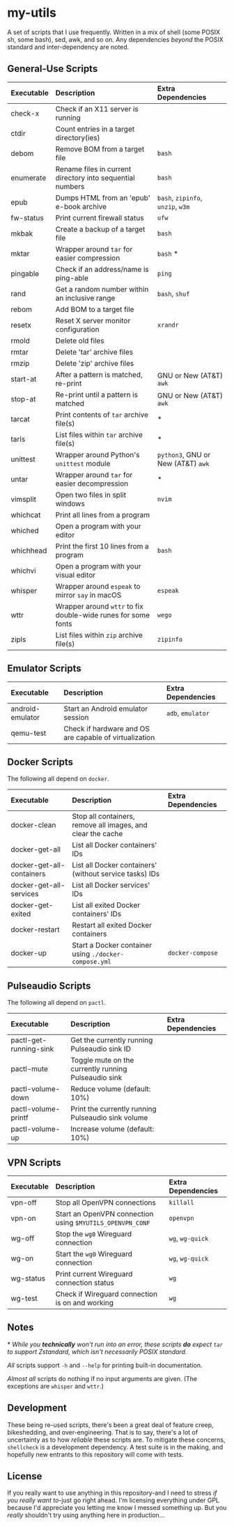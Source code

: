 # my-utils

A set of scripts that I use frequently. Written in a mix of shell (some POSIX sh, some bash), sed, awk, and so on. Any dependencies *beyond* the POSIX standard and inter-dependency are noted.



## General-Use Scripts

Executable|Description                                                   |Extra Dependencies
:---------|:-------------------------------------------------------------|:------------------------------------------
check-x   |Check if an X11 server is running
ctdir     |Count entries in a target directory(ies)
debom     |Remove BOM from a target file                                 |`bash`
enumerate |Rename files in current directory into sequential numbers     |`bash`
epub      |Dumps HTML from an 'epub' e-book archive                      |`bash`, `zipinfo`, `unzip`, `w3m`
fw-status |Print current firewall status                                 |`ufw`
mkbak     |Create a backup of a target file                              |`bash`
mktar     |Wrapper around `tar` for easier compression                   |`bash` *
pingable  |Check if an address/name is ping-able                         |`ping`
rand      |Get a random number within an inclusive range                 |`bash`, `shuf`
rebom     |Add BOM to a target file
resetx    |Reset X server monitor configuration                          |`xrandr`
rmold     |Delete old files
rmtar     |Delete 'tar' archive files
rmzip     |Delete 'zip' archive files
start-at  |After a pattern is matched, re-print                          |GNU or New (AT&T) `awk`
stop-at   |Re-print until a pattern is matched                           |GNU or New (AT&T) `awk`
tarcat    |Print contents of `tar` archive file(s)                       |*
tarls     |List files within `tar` archive file(s)                       |*
unittest  |Wrapper around Python's `unittest` module                     |`python3`, GNU or New (AT&T) `awk`
untar     |Wrapper around `tar` for easier decompression                 |*
vimsplit  |Open two files in split windows                               |`nvim`
whichcat  |Print all lines from a program
whiched   |Open a program with your editor
whichhead |Print the first 10 lines from a program                       |`bash`
whichvi   |Open a program with your visual editor
whisper   |Wrapper around `espeak` to mirror `say` in macOS              |`espeak`
wttr      |Wrapper around `wttr` to fix double-wide runes for some fonts |`wego`
zipls     |List files within `zip` archive file(s)                       |`zipinfo`


## Emulator Scripts

Executable       |Description                                            |Extra Dependencies
:----------------|:------------------------------------------------------|:-----------------
android-emulator |Start an Android emulator session                      |`adb`, `emulator`
qemu-test        |Check if hardware and OS are capable of virtualization |


## Docker Scripts

The following all depend on `docker`.

Executable                |Description                                                 |Extra Dependencies
:-------------------------|:-----------------------------------------------------------|:-----------------
docker-clean              |Stop all containers, remove all images, and clear the cache |
docker-get-all            |List all Docker containers' IDs                             |
docker-get-all-containers |List all Docker containers' (without service tasks) IDs     |
docker-get-all-services   |List all Docker services' IDs                               |
docker-get-exited         |List all exited Docker containers' IDs                      |
docker-restart            |Restart all exited Docker containers                        |
docker-up                 |Start a Docker container using `./docker-compose.yml`       |`docker-compose`


## Pulseaudio Scripts

The following all depend on `pactl`.

Executable            |Description                                          |Extra Dependencies
:---------------------|:----------------------------------------------------|:-----------------
pactl-get-running-sink|Get the currently running Pulseaudio sink ID         |
pactl-mute            |Toggle mute on the currently running Pulseaudio sink |
pactl-volume-down     |Reduce volume (default: 10%)                         |
pactl-volume-printf   |Print the currently running Pulseaudio sink volume   |
pactl-volume-up       |Increase volume (default: 10%)                       |


## VPN Scripts

Executable|Description                                               |Extra Dependencies
:---------|:---------------------------------------------------------|:-----------------
vpn-off   |Stop all OpenVPN connections                              |`killall`
vpn-on    |Start an OpenVPN connection using `$MYUTILS_OPENVPN_CONF` |`openvpn`
wg-off    |Stop the `wg0` Wireguard connection                       |`wg`, `wg-quick`
wg-on     |Start the `wg0` Wireguard connection                      |`wg`, `wg-quick`
wg-status |Print current Wireguard connection status                 |`wg`
wg-test   |Check if Wireguard connection is on and working           |`wg`


## Notes

\* *While you **technically** won't run into an error, these scripts **do** expect `tar` to support Zstandard, which isn't necessarily POSIX standard.*

*All* scripts support `-h` and `--help` for printing built-in documentation.

*Almost all* scripts do nothing if no input arguments are given. (The exceptions are `whisper` and `wttr`.)



## Development

These being re-used scripts, there's been a great deal of feature creep, bikeshedding, and over-engineering. That is to say, there's a lot of uncertainty as to how *reliable* these scripts are. To mitigate these concerns, `shellcheck` is a development dependency. A test suite is in the making, and hopefully new entrants to this repository will come with tests.



## License

If you really want to use anything in this repository-and I need to stress *if you really want to*-just go right ahead. I'm licensing everything under GPL because I'd appreciate you letting me know I messed something up. But you *really* shouldn't try using anything here in production...

